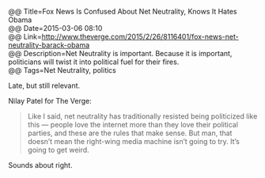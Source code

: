 @@ Title=Fox News Is Confused About Net Neutrality, Knows It Hates Obama  
@@ Date=2015-03-06 08:10  
@@ Link=http://www.theverge.com/2015/2/26/8116401/fox-news-net-neutrality-barack-obama  
@@ Description=Net Neutrality is important. Because it is important, politicians will twist it into political fuel for their fires.    
@@ Tags=Net Neutrality, politics    

Late, but still relevant.

Nilay Patel for The Verge:
>Like I said, net neutrality has traditionally resisted being politicized like this — people love the internet more than they love their political parties, and these are the rules that make sense. But man, that doesn’t mean the right-wing media machine isn’t going to try. It’s going to get weird.

Sounds about right.